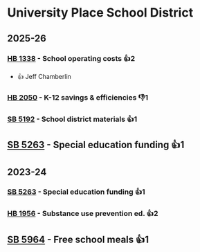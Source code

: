 # University Place School District
## 2025-26

### [HB 1338](/bill/2025-26/hb/1338/) - School operating costs 👍2  
* 👍 Jeff Chamberlin

### [HB 2050](/bill/2025-26/hb/2050/) - K-12 savings & efficiencies  👎1 

### [SB 5192](/bill/2025-26/sb/5192/) - School district materials 👍1  

## [SB 5263](/bill/2025-26/sb/5263/) - Special education funding 👍1  

## 2023-24

### [SB 5263](/bill/2023-24/sb/5263/) - Special education funding 👍1  

### [HB 1956](/bill/2023-24/hb/1956/) - Substance use prevention ed. 👍2  

## [SB 5964](/bill/2023-24/sb/5964/) - Free school meals 👍1  
